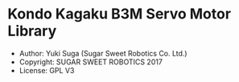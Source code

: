 # Kondo Kagaku B3M Servo Motor Library

* Author: Yuki Suga (Sugar Sweet Robotics Co. Ltd.)
* Copyright: SUGAR SWEET ROBOTICS 2017
* License: GPL V3

